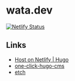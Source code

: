 # wata.dev

[![Netlify Status](https://api.netlify.com/api/v1/badges/a05b3cf1-5cdb-4765-b320-ca48f15b09e1/deploy-status)](https://app.netlify.com/sites/competent-brahmagupta-a4b60b/deploys)

## Links

- [Host on Netlify | Hugo](https://gohugo.io/hosting-and-deployment/hosting-on-netlify/)
- [one-click-hugo-cms](https://github.com/netlify-templates/one-click-hugo-cms)
- [etch](https://github.com/LukasJoswiak/etch)
